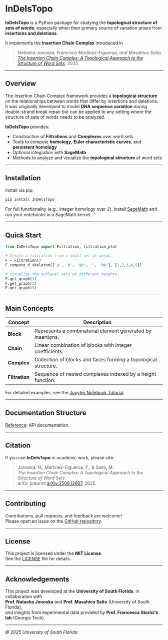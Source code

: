 # InDelsTopo

**InDelsTopo** is a Python package for studying the **topological structure of sets of words**,  especially when their primary source of variation arises from **insertions and deletions**.  

It implements the **Insertion Chain Complex** introduced in  
> *Natasha Jonoska, Francisco Martinez-Figueroa, and Masahico Saito,  
> [The Insertion Chain Complex: A Topological Approach to the Structure of Word Sets](https://arxiv.org/abs/2509.12607), 2025.*

---

## Overview

The Insertion Chain Complex framework provides a **topological structure** on the relationships between words that differ by insertions and deletions.  
It was originally developed to model **DNA sequence variation** during double-strand break repair but can be applied to any setting where the structure of sets of words needs to be analyzed. 

**InDelsTopo** provides:

- Construction of **Filtrations** and **Complexes** over word sets  
- Tools to compute **homology**, **Euler characteristic curves**, and **persistent homology**  
- Optional integration with **SageMath**  
- Methods to analyze and visualize the **topological structure** of word sets 

---

## Installation

Install via pip:

```bash
pip install InDelsTopo
```

For full functionality (e.g., integer homology over $\mathbb{Z}$), install [SageMath](https://www.sagemath.org/) and run your notebooks in a SageMath kernel.

---

## Quick Start

```python
from InDelsTopo import Filtration, filtration_plot

# Create a filtration from a small set of words
F = Filtration()
F.compute_d_skeleton(['a', 'b', 'ab', '', 'ba'], [1,2,3,4,5])

# Visualize the sublevel sets at different heights. 
F.get_graph(1)
F.get_graph(2)
F.get_graph(5)
```

---

## Main Concepts

| Concept | Description |
|----------|--------------|
| **Block** | Represents a combinatorial element generated by insertions. |
| **Chain** | Linear combination of blocks with integer coefficients. |
| **Complex** | Collection of blocks and faces forming a topological structure. |
| **Filtration** | Sequence of nested complexes indexed by a height function. |

For detailed examples, see the [Jupyter Notebook Tutorial](https://github.com/USF-DNA-Knot-Math/InDelsTopo/blob/main/tutorials/InDelsTopo_Tutorial.ipynb).

---

## Documentation Structure

 [Reference](reference.md): API documentation.


---

## Citation

If you use **InDelsTopo** in academic work, please cite:

> Jonoska, N., Martinez-Figueroa, F., & Saito, M.  
> *The Insertion Chain Complex: A Topological Approach to the Structure of Word Sets.*  
> arXiv preprint [arXiv:2509.12607](https://arxiv.org/abs/2509.12607), 2025.

---

## Contributing

Contributions, pull requests, and feedback are welcome!  
Please open an issue on the [GitHub repository](https://github.com/USF-DNA-Knot-Math/InDelsTopo/).

---

## License

This project is licensed under the **MIT License**.  
See the [LICENSE](../LICENSE.txt) file for details.

---

## Acknowledgements

This project was developed at the **University of South Florida**, in collaboration with  
**Prof. Natasha Jonoska** and **Prof. Masahico Saito** (University of South Florida),  
and insights from experimental data provided by **Prof. Francesca Storici’s lab** (Georgia Tech).

---
*© 2025 University of South Florida*

